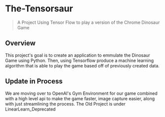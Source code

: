 # The-Tensorsaur
> A Project Using Tensor Flow to play a version of the Chrome Dinosaur Game

## Overview
This project's goal is to create an application to emmulate the Dinosaur Game using Python. Then, using Tensorflow produce a machine learning algorithm that is able to play the game based off of previously created data.

## Update in Process
We are moving over to OpenAI's Gym Environment for our game combined with a high level api to make the game faster, image capture easier, along with just streamlining the process. The Old Project is under LinearLearn_Deprecated
